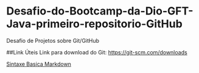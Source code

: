 # Desafio-do-Bootcamp-da-Dio-GFT-Java-primeiro-repositorio-GitHub
Desafio de Projetos sobre  Git/GitHub 

##Link Úteis
Link para download do Git: https://git-scm.com/downloads

[Sintaxe Basica Markdown](https://www.markdownguide.org/basic-syntax/)
